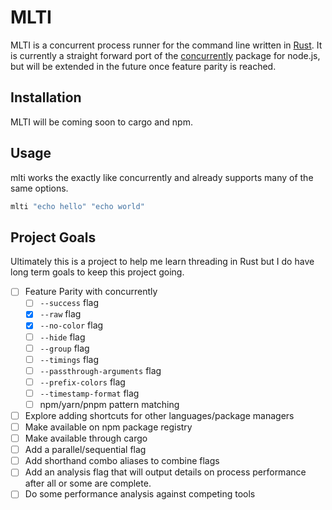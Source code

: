 # MLTI

MLTI is a concurrent process runner for the command line written in [Rust](https://www.rust-lang.org/). It is currently a straight forward port of the [concurrently](https://github.com/open-cli-tools/concurrently) package for node.js, but will be extended in the future once feature parity is reached.

## Installation

MLTI will be coming soon to cargo and npm.

## Usage

mlti works the exactly like concurrently and already supports many of the same options.

```bash
mlti "echo hello" "echo world"
```

## Project Goals

Ultimately this is a project to help me learn threading in Rust but I do have long term goals to keep this project going.

- [ ] Feature Parity with concurrently
  - [ ] `--success` flag
  - [x] `--raw` flag
  - [x] `--no-color` flag
  - [ ] `--hide` flag
  - [ ] `--group` flag
  - [ ] `--timings` flag
  - [ ] `--passthrough-arguments` flag
  - [ ] `--prefix-colors` flag
  - [ ] `--timestamp-format` flag
  - [ ] npm/yarn/pnpm pattern matching
- [ ] Explore adding shortcuts for other languages/package managers
- [ ] Make available on npm package registry
- [ ] Make available through cargo
- [ ] Add a parallel/sequential flag
- [ ] Add shorthand combo aliases to combine flags
- [ ] Add an analysis flag that will output details on process performance after all or some are complete.
- [ ] Do some performance analysis against competing tools
